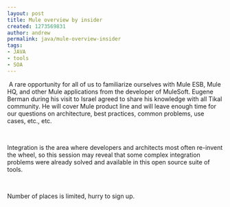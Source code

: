 ```yaml
---
layout: post
title: Mule overview by insider
created: 1273569831
author: andrew
permalink: java/mule-overview-insider
tags:
- JAVA
- tools
- SOA
---
```

<p>&nbsp;A rare opportunity for all of us to familiarize ourselves with Mule ESB, Mule HQ, and other Mule applications from the developer of MuleSoft. Eugene Berman during his visit to Israel agreed to share his knowledge with all Tikal community. He will cover Mule product line and will leave enough time for our questions on architecture, best practices, common problems, use cases, etc., etc.</p>
<p>&nbsp;</p>
<p>Integration is the area where developers and architects most often re-invent the wheel, so this session may reveal that some complex integration problems were already solved and available in this open source suite of tools.</p>
<p>&nbsp;</p>
<p>Number of places is limited, hurry to sign up.</p>
